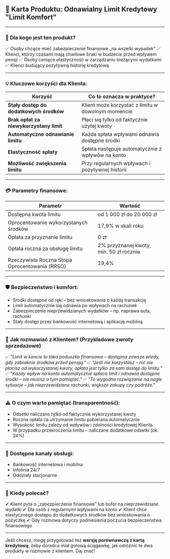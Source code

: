 
## 📝 Karta Produktu: Odnawialny Limit Kredytowy "Limit Komfort"

---

### 🎯 **Dla kogo jest ten produkt?**

✅ Osoby chcące mieć zabezpieczenie finansowe „na wszelki wypadek”
✅ Klienci, którzy czasami mają chwilowe braki w budżecie przed wpływem pensji
✅ Osoby ceniące elastyczność w zarządzaniu bieżącymi wydatkami
✅ Klienci budujący pozytywną historię kredytową

---

### 💡 **Kluczowe korzyści dla Klienta:**

| Korzyść                                 | Co to oznacza w praktyce?                          |
| --------------------------------------- | -------------------------------------------------- |
| **Stały dostęp do dodatkowych środków** | Klient może korzystać z limitu w dowolnym momencie |
| **Brak opłat za niewykorzystany limit** | Płaci się tylko od faktycznie użytej kwoty         |
| **Automatyczne odnawianie limitu**      | Każda spłata wpływami odnawia dostępne środki      |
| **Elastyczność spłaty**                 | Spłata następuje automatycznie z wpływów na konto  |
| **Możliwość zwiększenia limitu**        | Przy regularnych wpływach i pozytywnej historii    |

---

### 💳 **Parametry finansowe:**

| Parametr                                       | Wartość                                 |
| ---------------------------------------------- | --------------------------------------- |
| Dostępna kwota limitu                          | od 1 000 zł do 20 000 zł                |
| Oprocentowanie wykorzystanych środków          | 17,9% w skali roku                      |
| Opłata za przyznanie limitu                    | 0 zł                                    |
| Opłata roczna za obsługę limitu                | 2% przyznanej kwoty, min. 50 zł rocznie |
| Rzeczywista Roczna Stopa Oprocentowania (RRSO) | 19,4%                                   |

---

### 🛡️ **Bezpieczeństwo i komfort:**

* Środki dostępne od ręki – bez wnioskowania o każdą transakcję
* Limit automatycznie się odnawia po wpływach na rachunek
* Zabezpieczenie nieprzewidzianych wydatków – np. naprawa auta, rachunki
* Stały dostęp przez bankowość internetową i aplikację mobilną

---

### 🤝 **Jak rozmawiać z Klientem? (Przykładowe zwroty sprzedażowe)**

✅ *"Limit w koncie to taka poduszka finansowa – dostępna zawsze wtedy, gdy zabraknie środków przed pensją."*
✅ *"Jeśli nie korzystasz – nic nie płacisz od wykorzystanej kwoty, opłata jest tylko za sam dostęp do limitu."*
✅ *"Każdy wpływ na konto automatycznie spłaca limit i odnawia dostępne środki – nie musisz o tym pamiętać."*
✅ *"To wygodne rozwiązanie na nagłe sytuacje – jak nieprzewidziane rachunki, większe zakupy czy podróże."*

---

### ⚠️ **O czym warto pamiętać (transparentność):**

* Odsetki naliczane tylko od faktycznie wykorzystanej kwoty
* Roczna opłata za utrzymanie limitu pobierana automatycznie
* Wysokość limitu zależy od wpływów i zdolności kredytowej Klienta
* W przypadku przekroczenia limitu – naliczane dodatkowe odsetki (ok. 24%)

---

### 📲 **Dostępne kanały obsługi:**

* Bankowość internetowa i mobilna
* Infolinia 24/7
* Oddziały stacjonarne

---

### 🎯 **Kiedy polecać?**

✔ Klient pyta o „zabezpieczenie finansowe” lub bufor na nieprzewidziane wydatki
✔ Dla osób z regularnymi wpływami na konto
✔ Klient chce elastycznego dostępu do dodatkowych środków bez wnioskowania o pożyczkę
✔ Gdy rozmowa dotyczy podniesienia poczucia bezpieczeństwa finansowego

---

Jeśli chcesz, mogę przygotować też **wersję porównawczą z kartą kredytową**, żeby doradca miał gotową ściągawkę, jak odróżnić te dwa produkty w rozmowie z klientem. Daj znać!
